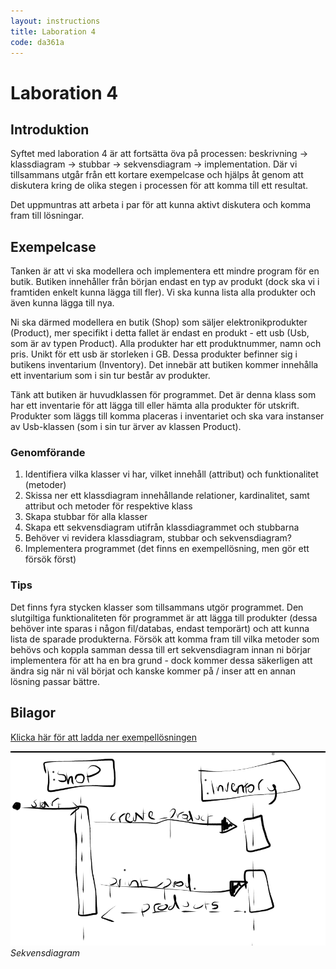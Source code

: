 ```yaml
---
layout: instructions
title: Laboration 4
code: da361a
---
```


# Laboration 4

## Introduktion

Syftet med laboration 4 är att fortsätta öva på processen: beskrivning -> klassdiagram -> stubbar -> sekvensdiagram -> implementation. Där vi tillsammans utgår från ett kortare exempelcase och hjälps åt genom att diskutera kring de olika stegen i processen för att komma till ett resultat.

Det uppmuntras att arbeta i par för att kunna aktivt diskutera och komma fram till lösningar.

## Exempelcase

Tanken är att vi ska modellera och implementera ett mindre program för en butik. Butiken innehåller från början endast en typ av produkt (dock ska vi i framtiden enkelt kunna lägga till fler). Vi ska kunna lista alla produkter och även kunna lägga till nya.

Ni ska därmed modellera en butik (Shop) som säljer elektronikprodukter (Product), mer specifikt i detta fallet är endast en produkt - ett usb (Usb, som är av typen Product). Alla produkter har ett produktnummer, namn och pris. Unikt för ett usb är storleken i GB. Dessa produkter befinner sig i butikens inventarium (Inventory). Det innebär att butiken kommer innehålla ett inventarium som i sin tur består av produkter.

Tänk att butiken är huvudklassen för programmet. Det är denna klass som har ett inventarie för att lägga till eller hämta alla produkter för utskrift. Produkter som läggs till komma placeras i inventariet och ska vara instanser av Usb-klassen (som i sin tur ärver av klassen Product).

### Genomförande

1. Identifiera vilka klasser vi har, vilket innehåll (attribut) och funktionalitet (metoder)
2. Skissa ner ett klassdiagram innehållande relationer, kardinalitet, samt attribut och metoder för respektive klass
3. Skapa stubbar för alla klasser
4. Skapa ett sekvensdiagram utifrån klassdiagrammet och stubbarna
5. Behöver vi revidera klassdiagram, stubbar och sekvensdiagram?
6. Implementera programmet (det finns en exempellösning, men gör ett försök först)

### Tips

Det finns fyra stycken klasser som tillsammans utgör programmet. Den slutgiltiga funktionaliteten för programmet är att lägga till produkter (dessa behöver inte sparas i någon fil/databas, endast temporärt) och att kunna lista de sparade produkterna. Försök att komma fram till vilka metoder som behövs och koppla samman dessa till ert sekvensdiagram innan ni börjar implementera för att ha en bra grund - dock kommer dessa säkerligen att ändra sig när ni väl börjat och kanske kommer på / inser att en annan lösning passar bättre.

## Bilagor

[Klicka här för att ladda ner exempellösningen](/assets/zip/labb4_oop_da361a.zip)

![Sekvensdiagram](/assets/img/da361a_labb4_sequence_diagram.png) _Sekvensdiagram_
